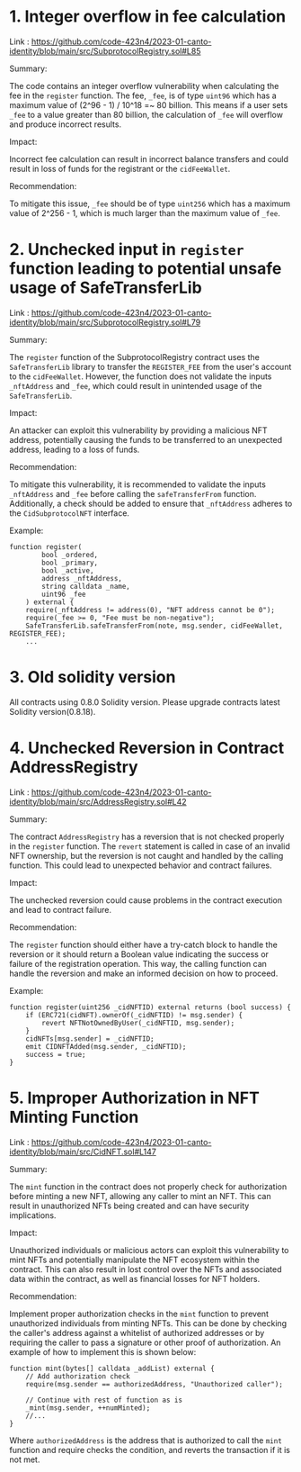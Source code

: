 # 1. Integer overflow in fee calculation

Link : https://github.com/code-423n4/2023-01-canto-identity/blob/main/src/SubprotocolRegistry.sol#L85

Summary: 

The code contains an integer overflow vulnerability when calculating the fee in the `register` function. The fee, `_fee`, is of type `uint96` which has a maximum value of (2^96 - 1) / 10^18 =~ 80 billion. This means if a user sets `_fee` to a value greater than 80 billion, the calculation of `_fee` will overflow and produce incorrect results.

Impact: 

Incorrect fee calculation can result in incorrect balance transfers and could result in loss of funds for the registrant or the `cidFeeWallet`.

Recommendation: 

To mitigate this issue, `_fee` should be of type `uint256` which has a maximum value of 2^256 - 1, which is much larger than the maximum value of `_fee`.

# 2. Unchecked input in `register` function leading to potential unsafe usage of SafeTransferLib

Link : https://github.com/code-423n4/2023-01-canto-identity/blob/main/src/SubprotocolRegistry.sol#L79

Summary: 

The `register` function of the SubprotocolRegistry contract uses the `SafeTransferLib` library to transfer the `REGISTER_FEE` from the user's account to the `cidFeeWallet`. However, the function does not validate the inputs `_nftAddress` and `_fee`, which could result in unintended usage of the `SafeTransferLib`.

Impact: 

An attacker can exploit this vulnerability by providing a malicious NFT address, potentially causing the funds to be transferred to an unexpected address, leading to a loss of funds.

Recommendation: 

To mitigate this vulnerability, it is recommended to validate the inputs `_nftAddress` and `_fee` before calling the `safeTransferFrom` function. Additionally, a check should be added to ensure that `_nftAddress` adheres to the `CidSubprotocolNFT` interface.

Example:

```
function register(
        bool _ordered,
        bool _primary,
        bool _active,
        address _nftAddress,
        string calldata _name,
        uint96 _fee
    ) external {
    require(_nftAddress != address(0), "NFT address cannot be 0");
    require(_fee >= 0, "Fee must be non-negative");
    SafeTransferLib.safeTransferFrom(note, msg.sender, cidFeeWallet, REGISTER_FEE);
    ...
```

# 3. Old solidity version

All contracts using 0.8.0 Solidity version. Please upgrade contracts latest Solidity version(0.8.18).

# 4. Unchecked Reversion in Contract AddressRegistry

Link : https://github.com/code-423n4/2023-01-canto-identity/blob/main/src/AddressRegistry.sol#L42

Summary: 

The contract `AddressRegistry` has a reversion that is not checked properly in the `register` function. The `revert` statement is called in case of an invalid NFT ownership, but the reversion is not caught and handled by the calling function. This could lead to unexpected behavior and contract failures.

Impact: 

The unchecked reversion could cause problems in the contract execution and lead to contract failure.

Recommendation: 

The `register` function should either have a try-catch block to handle the reversion or it should return a Boolean value indicating the success or failure of the registration operation. This way, the calling function can handle the reversion and make an informed decision on how to proceed.

Example:

```
function register(uint256 _cidNFTID) external returns (bool success) {
    if (ERC721(cidNFT).ownerOf(_cidNFTID) != msg.sender) {
        revert NFTNotOwnedByUser(_cidNFTID, msg.sender);
    }
    cidNFTs[msg.sender] = _cidNFTID;
    emit CIDNFTAdded(msg.sender, _cidNFTID);
    success = true;
}
```

# 5. Improper Authorization in NFT Minting Function

Link : https://github.com/code-423n4/2023-01-canto-identity/blob/main/src/CidNFT.sol#L147

Summary: 

The `mint` function in the contract does not properly check for authorization before minting a new NFT, allowing any caller to mint an NFT. This can result in unauthorized NFTs being created and can have security implications.

Impact: 

Unauthorized individuals or malicious actors can exploit this vulnerability to mint NFTs and potentially manipulate the NFT ecosystem within the contract. This can also result in lost control over the NFTs and associated data within the contract, as well as financial losses for NFT holders.

Recommendation:

Implement proper authorization checks in the `mint` function to prevent unauthorized individuals from minting NFTs. This can be done by checking the caller's address against a whitelist of authorized addresses or by requiring the caller to pass a signature or other proof of authorization. An example of how to implement this is shown below:

```
function mint(bytes[] calldata _addList) external {
    // Add authorization check
    require(msg.sender == authorizedAddress, "Unauthorized caller");

    // Continue with rest of function as is
    _mint(msg.sender, ++numMinted); 
    //...
}
```

Where `authorizedAddress` is the address that is authorized to call the `mint` function and require checks the condition, and reverts the transaction if it is not met.
